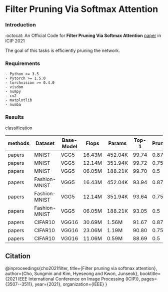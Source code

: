 # Filter Pruning Via Softmax Attention

### Introduction

:octocat: An Official Code for **Filter Pruning Via Softmax Attention** [paper](https://ieeexplore.ieee.org/abstract/document/9506724) in ICIP 2021

The goal of this tasks is efficiently pruning the network. 

### Requirements

```
- Python >= 3.5 
- Pytorch >= 1.5.0 
- torchvision >= 0.4.0 
- visdom
- numpy 
- cv2
- matplotlib
- numba
```
### Results

classification

|methods     | Dataset           |  Base-Model  | Flops  | Params   | Top-1   |Pruning_ratio|  
|------------|-------------------| ------------ | -----  | -------- |---------|-------------|
|papers      | MNIST             |  VGG5        | 16.43M |  452.04K |99.74    |0.875        |
|papers      | MNIST             |  VGG5        | 12.14M |  351.94K |99.72    |0.75         |
|papers      | MNIST             |  VGG5        | 06.05M |  188.21K |99.70    |0.5          |
|papers      | Fashion-MNIST     |  VGG5        | 16.43M |  452.04K |93.94    |0.875        |
|papers      | Fashion-MNIST     |  VGG5        | 12.14M |  351.94K |93.64    |0.75         |
|papers      | Fashion-MNIST     |  VGG5        | 06.05M |  188.21K |93.05    |0.5          |
|papers      | CIFAR10           |  VGG16       | 30.69M |  1.56M   |91.67    |0.875        |
|papers      | CIFAR10           |  VGG16       | 23.06M |  1.19M   |90.80    |0.75         |
|papers      | CIFAR10           |  VGG16       | 11.06M |  0.59M   |88.69    |0.5          |

## Citation

@inproceedings{cho2021filter,
  title={Filter pruning via softmax attention},
  author={Cho, Sungmin and Kim, Hyeseong and Kwon, Junseok},
  booktitle={2021 IEEE International Conference on Image Processing (ICIP)},
  pages={3507--3511},
  year={2021},
  organization={IEEE}
}
